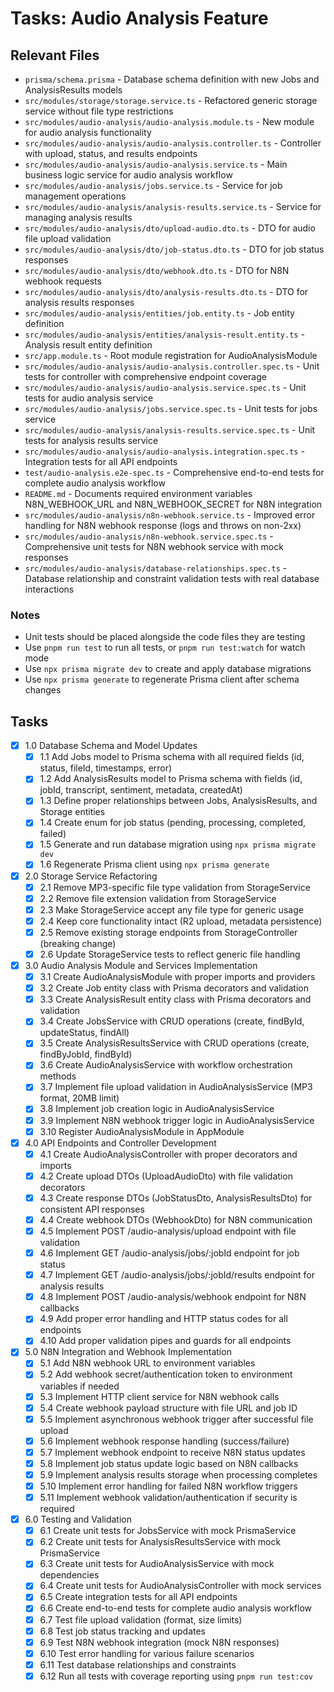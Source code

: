 # Tasks: Audio Analysis Feature

## Relevant Files

- `prisma/schema.prisma` - Database schema definition with new Jobs and AnalysisResults models
- `src/modules/storage/storage.service.ts` - Refactored generic storage service without file type restrictions
- `src/modules/audio-analysis/audio-analysis.module.ts` - New module for audio analysis functionality
- `src/modules/audio-analysis/audio-analysis.controller.ts` - Controller with upload, status, and results endpoints
- `src/modules/audio-analysis/audio-analysis.service.ts` - Main business logic service for audio analysis workflow
- `src/modules/audio-analysis/jobs.service.ts` - Service for job management operations
- `src/modules/audio-analysis/analysis-results.service.ts` - Service for managing analysis results
- `src/modules/audio-analysis/dto/upload-audio.dto.ts` - DTO for audio file upload validation
- `src/modules/audio-analysis/dto/job-status.dto.ts` - DTO for job status responses
- `src/modules/audio-analysis/dto/webhook.dto.ts` - DTO for N8N webhook requests
- `src/modules/audio-analysis/dto/analysis-results.dto.ts` - DTO for analysis results responses
- `src/modules/audio-analysis/entities/job.entity.ts` - Job entity definition
- `src/modules/audio-analysis/entities/analysis-result.entity.ts` - Analysis result entity definition
- `src/app.module.ts` - Root module registration for AudioAnalysisModule
- `src/modules/audio-analysis/audio-analysis.controller.spec.ts` - Unit tests for controller with comprehensive endpoint coverage
- `src/modules/audio-analysis/audio-analysis.service.spec.ts` - Unit tests for audio analysis service
- `src/modules/audio-analysis/jobs.service.spec.ts` - Unit tests for jobs service
- `src/modules/audio-analysis/analysis-results.service.spec.ts` - Unit tests for analysis results service
- `src/modules/audio-analysis/audio-analysis.integration.spec.ts` - Integration tests for all API endpoints
- `test/audio-analysis.e2e-spec.ts` - Comprehensive end-to-end tests for complete audio analysis workflow
- `README.md` - Documents required environment variables N8N_WEBHOOK_URL and N8N_WEBHOOK_SECRET for N8N integration
- `src/modules/audio-analysis/n8n-webhook.service.ts` - Improved error handling for N8N webhook response (logs and throws on non-2xx)
- `src/modules/audio-analysis/n8n-webhook.service.spec.ts` - Comprehensive unit tests for N8N webhook service with mock responses
- `src/modules/audio-analysis/database-relationships.spec.ts` - Database relationship and constraint validation tests with real database interactions

### Notes

- Unit tests should be placed alongside the code files they are testing
- Use `pnpm run test` to run all tests, or `pnpm run test:watch` for watch mode
- Use `npx prisma migrate dev` to create and apply database migrations
- Use `npx prisma generate` to regenerate Prisma client after schema changes

## Tasks

- [x] 1.0 Database Schema and Model Updates
  - [x] 1.1 Add Jobs model to Prisma schema with all required fields (id, status, fileId, timestamps, error)
  - [x] 1.2 Add AnalysisResults model to Prisma schema with fields (id, jobId, transcript, sentiment, metadata, createdAt)
  - [x] 1.3 Define proper relationships between Jobs, AnalysisResults, and Storage entities
  - [x] 1.4 Create enum for job status (pending, processing, completed, failed)
  - [x] 1.5 Generate and run database migration using `npx prisma migrate dev`
  - [x] 1.6 Regenerate Prisma client using `npx prisma generate`

- [x] 2.0 Storage Service Refactoring
  - [x] 2.1 Remove MP3-specific file type validation from StorageService
  - [x] 2.2 Remove file extension validation from StorageService
  - [x] 2.3 Make StorageService accept any file type for generic usage
  - [x] 2.4 Keep core functionality intact (R2 upload, metadata persistence)
  - [x] 2.5 Remove existing storage endpoints from StorageController (breaking change)
  - [x] 2.6 Update StorageService tests to reflect generic file handling

- [x] 3.0 Audio Analysis Module and Services Implementation
  - [x] 3.1 Create AudioAnalysisModule with proper imports and providers
  - [x] 3.2 Create Job entity class with Prisma decorators and validation
  - [x] 3.3 Create AnalysisResult entity class with Prisma decorators and validation
  - [x] 3.4 Create JobsService with CRUD operations (create, findById, updateStatus, findAll)
  - [x] 3.5 Create AnalysisResultsService with CRUD operations (create, findByJobId, findById)
  - [x] 3.6 Create AudioAnalysisService with workflow orchestration methods
  - [x] 3.7 Implement file upload validation in AudioAnalysisService (MP3 format, 20MB limit)
  - [x] 3.8 Implement job creation logic in AudioAnalysisService
  - [x] 3.9 Implement N8N webhook trigger logic in AudioAnalysisService
  - [x] 3.10 Register AudioAnalysisModule in AppModule

- [x] 4.0 API Endpoints and Controller Development
  - [x] 4.1 Create AudioAnalysisController with proper decorators and imports
  - [x] 4.2 Create upload DTOs (UploadAudioDto) with file validation decorators
  - [x] 4.3 Create response DTOs (JobStatusDto, AnalysisResultsDto) for consistent API responses
  - [x] 4.4 Create webhook DTOs (WebhookDto) for N8N communication
  - [x] 4.5 Implement POST /audio-analysis/upload endpoint with file validation
  - [x] 4.6 Implement GET /audio-analysis/jobs/:jobId endpoint for job status
  - [x] 4.7 Implement GET /audio-analysis/jobs/:jobId/results endpoint for analysis results
  - [x] 4.8 Implement POST /audio-analysis/webhook endpoint for N8N callbacks
  - [x] 4.9 Add proper error handling and HTTP status codes for all endpoints
  - [x] 4.10 Add proper validation pipes and guards for all endpoints

- [x] 5.0 N8N Integration and Webhook Implementation
  - [x] 5.1 Add N8N webhook URL to environment variables
  - [x] 5.2 Add webhook secret/authentication token to environment variables if needed
  - [x] 5.3 Implement HTTP client service for N8N webhook calls
  - [x] 5.4 Create webhook payload structure with file URL and job ID
  - [x] 5.5 Implement asynchronous webhook trigger after successful file upload
  - [x] 5.6 Implement webhook response handling (success/failure)
  - [x] 5.7 Implement webhook endpoint to receive N8N status updates
  - [x] 5.8 Implement job status update logic based on N8N callbacks
  - [x] 5.9 Implement analysis results storage when processing completes
  - [x] 5.10 Implement error handling for failed N8N workflow triggers
  - [x] 5.11 Implement webhook validation/authentication if security is required

- [x] 6.0 Testing and Validation
  - [x] 6.1 Create unit tests for JobsService with mock PrismaService
  - [x] 6.2 Create unit tests for AnalysisResultsService with mock PrismaService
  - [x] 6.3 Create unit tests for AudioAnalysisService with mock dependencies
  - [x] 6.4 Create unit tests for AudioAnalysisController with mock services
  - [x] 6.5 Create integration tests for all API endpoints
  - [x] 6.6 Create end-to-end tests for complete audio analysis workflow
  - [x] 6.7 Test file upload validation (format, size limits)
  - [x] 6.8 Test job status tracking and updates
  - [x] 6.9 Test N8N webhook integration (mock N8N responses)
  - [x] 6.10 Test error handling for various failure scenarios
  - [x] 6.11 Test database relationships and constraints
  - [x] 6.12 Run all tests with coverage reporting using `pnpm run test:cov`